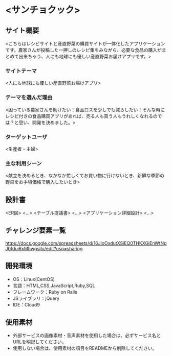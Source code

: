 # <サンチョクック>

## サイト概要
<こちらはレシピサイトと産直野菜の購買サイトが一体化したアプリケーションです。農家さんが投稿した一押しのレシピ集をみながら、必要な食品の購入がまとめて出来ちゃう、人にも地球にも優しい産直野菜お届けアプリです。>

### サイトテーマ
<人にも地球にも優しい産直野菜お届けアプリ>

### テーマを選んだ理由
<困っている農家さんを助けたい！食品ロスを少しでも減らしたい！そんな時にレシピ付きの食品購買アプリがあれば、売る人も買う人もうれしくなれるのでは？と思い、開発を決めました。>

### ターゲットユーザ
<生産者・主婦>

### 主な利用シーン
<献立を決めるとき、なかなか忙しくてお買い物に行けないとき、新鮮な季節の野菜をお手頃価格で購入したいとき>

## 設計書
<ER図>
<...>
<テーブル提議書>
<...>
<アプリケーション詳細設計>
<...>

## チャレンジ要素一覧
<https://docs.google.com/spreadsheets/d/16JloOxdutXSiEQ0THKXGiEnWtNpJ0fdui6xMhwgsiIo/edit?usp=sharing>

## 開発環境
- OS：Linux(CentOS)
- 言語：HTML,CSS,JavaScript,Ruby,SQL
- フレームワーク：Ruby on Rails
- JSライブラリ：jQuery
- IDE：Cloud9

## 使用素材
- 外部サービスの画像素材・音声素材を使用した場合は、必ずサービス名とURLを明記してください。
- 使用しない場合は、使用素材の項目をREADMEから削除してください。
